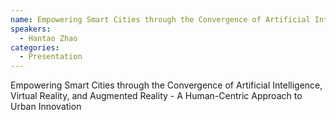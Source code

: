 ```yaml
--- 
name: Empowering Smart Cities through the Convergence of Artificial Intelligence, Virtual Reality, and Augmented Reality - A Human-Centric Approach to Urban Innovation 
speakers: 
  - Hantao Zhao
categories:
  - Presentation
---
```


Empowering Smart Cities through the Convergence of Artificial Intelligence, Virtual Reality, and Augmented Reality - A Human-Centric Approach to Urban Innovation